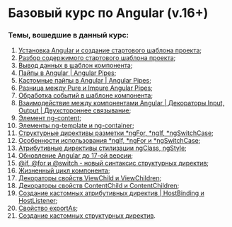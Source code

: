 # Базовый курс по Angular (v.16+)

### Темы, вошедшие в данный курс:

1. [Установка Angular и создание стартового шаблона проекта](https://youtu.be/fcsg0RzKrm8);
2. [Разбор содержимого стартового шаблона проекта](https://youtu.be/NbT_kj8N8lU);
3. [Вывод данных в шаблон компонента](https://youtu.be/YJEnopFp8Ak);
4. [Пайпы в Angular | Angular Pipes](https://youtu.be/uH8GFf68n3Y);
5. [Кастомные пайпы в Angular | Angular Pipes](https://youtu.be/aaBSCHwsYiw);
6. [Разница между Pure и Impure Angular Pipes](https://youtu.be/QSxMaa9YCgI);
7. [Обработка событий в шаблоне компонента](https://youtu.be/hQ5hIFalxJE);
8. [Взаимодействие между компонентами Angular | Декораторы Input, Output | Двухстороннее связывание](https://youtu.be/VUgOLgnBPcs);
9. [Элемент ng-content](https://youtu.be/sKYHlkVMAI4);
10. [Элементы ng-template и ng-container](https://youtu.be/vMxJPxWS0aI);
11. [Структурные директивы разметки *ngFor, *ngIf, \*ngSwitchCase](https://youtu.be/vLlO-FDSyts);
12. [Особенности использования *ngIf, *ngFor и \*ngSwitchCase](https://youtu.be/Ag4bCejYr-U);
13. [Атрибутивные директивы стилизации ngClass, ngStyle](https://youtu.be/qNUp8t5QOxs);
14. [Обновление Angular до 17-ой версии](https://youtu.be/U6CBWjEHYds);
15. [@if, @for и @switch - новый синтаксис структурных директив](https://youtu.be/8Mv-kj9XWCs);
16. [Жизненный цикл компонента](https://youtu.be/Nnf6gtAY0vc);
17. [Декораторы свойств ViewChild и ViewChildren](https://youtu.be/R3kexfhgU4Q);
18. [Декораторы свойств ContentChild и ContentChildren](https://youtu.be/zKvPvfkbHrw);
19. [Создание кастомных атрибутивных директив | HostBinding и HostListener](https://youtu.be/qHfHV5Ej4pg);
20. [Свойство exportAs](https://youtu.be/7W-EMTHV8dQ);
21. [Создание кастомных структурных директив](https://youtu.be/U16l0-Aoy5Y).
